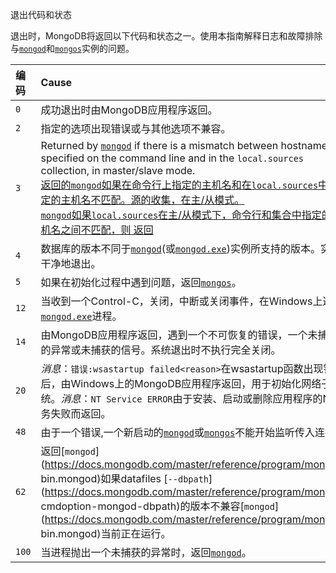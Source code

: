  退出代码和状态

退出时，MongoDB将返回以下代码和状态之一。使用本指南解释日志和故障排除与[`mongod`](https://docs.mongodb.com/master/reference/program/mongod/bin.mongod)和[`mongos`](https://docs.mongodb.com/master/reference/program/mongos/bin.mongos)实例的问题。

| 编码  | Cause                                                        |
| :---- | :----------------------------------------------------------- |
| `0`   | 成功退出时由MongoDB应用程序返回。                            |
| `2`   | 指定的选项出现错误或与其他选项不兼容。                       |
| `3`   | Returned by [`mongod`](https://docs.mongodb.com/master/reference/program/mongod/bin.mongod) if there is a mismatch between hostnames specified on the command line and in the `local.sources` collection, in master/slave mode.<br /><u>返回的[`mongod`](https://docs.mongodb.com/master/reference/program/mongod/bin.mongod)如果在命令行上指定的主机名和在`local.sources`中指定的主机名不匹配。源的收集，在主/从模式。<br/>[`mongod`](https://docs.mongodb.com/master/reference/program/mongod/bin.mongod)如果`local.sources`在主/从模式下，命令行和集合中指定的主机名之间不匹配，则 返回</u> |
| `4`   | 数据库的版本不同于[`mongod`](https://docs.mongodb.com/master/reference/program/mongod/bin.mongod)(或[`mongod.exe`](https://docs.mongodb.com/master/reference/program/mongod.exe/bin.mongod.exe))实例所支持的版本。实例干净地退出。 |
| `5`   | 如果在初始化过程中遇到问题，返回[`mongos`](https://docs.mongodb.com/master/reference/program/mongos/bin.mongos)。 |
| `12`  | 当收到一个Control-C，关闭，中断或关闭事件，在Windows上返回[`mongod.exe`](https://docs.mongodb.com/master/reference/program/mongod.exe/bin.mongod.exe)进程。 |
| `14`  | 由MongoDB应用程序返回，遇到一个不可恢复的错误，一个未捕获的异常或未捕获的信号。系统退出时不执行完全关闭。 |
| `20`  | *消息*：`错误:wsastartup failed<reason>`在wsastartup函数出现错误后，由Windows上的MongoDB应用程序返回，用于初始化网络子系统。*消息*：`NT Service ERROR`由于安装、启动或删除应用程序的NT服务失败而返回。 |
| `48`  | 由于一个错误,一个新启动的[`mongod`](https://docs.mongodb.com/master/reference/program/mongod/bin.mongod)或[`mongos`](https://docs.mongodb.com/master/reference/program/mongos/bin.mongos)不能开始监听传入连接。 |
| `62`  | 返回[`mongod`](https://docs.mongodb.com/master/reference/program/mongod/  bin.mongod)如果datafiles [`--dbpath`](https://docs.mongodb.com/master/reference/program/mongod/  cmdoption-mongod-dbpath)的版本不兼容[`mongod`](https://docs.mongodb.com/master/reference/program/mongod/ bin.mongod)当前正在运行。 |
| `100` | 当进程抛出一个未捕获的异常时，返回[`mongod`](https://docs.mongodb.com/master/reference/program/mongod/bin.mongod)。 |